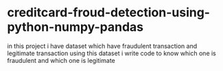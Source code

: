 # creditcard-froud-detection-using-python-numpy-pandas
in this project i have dataset which have fraudulent transaction and legitimate transaction using this dataset i write code to know which one is fraudulent and which one is legitimate   
